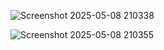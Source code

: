![Screenshot 2025-05-08 210338](https://github.com/user-attachments/assets/71653fe2-367f-4179-b24d-dba5b783f6ac)

![Screenshot 2025-05-08 210355](https://github.com/user-attachments/assets/bb96cfd2-30e5-4760-8274-623bae634a26)
